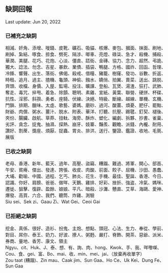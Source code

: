 ## 缺詞回報

Last update: Jun 20, 2022

### 已補充之缺詞

相減、奸角、添增、嘥錢、皮靴、礦石、吸貓、核爆、麥包、摑面、抹面、刷地、刷掉、紮結、啄食、掠食、劈死、隔涉、唧車、亮燈、碌柒、急才、殺機、捕殺、華潤、美腿、花巧、花炮、心淡、僵直、踎街、金磚、協力、念力、超然、弔詭、獨大、諗法、勿念、吉星、暴飲、業債、插袋、鴨腿、方格、國祚、回函、哲理、冷鋒、響聲、出生、落街、佛偈、殺戒、借糧、豬籠、樹窿、發功、谷數、折返、時租、追月、過主、揸機、龜頭、神偷、鏹水、嬌俏、拍翼、賣菜、送出、跳脱、齊頭、收檔、身價、入屋、監場、投注、曠課、登船、瓦煲、湯渣、狂打、武肺、奪走、毒咒、捽甩、着急、除顫、聰明、素雞、宣紙、黃葉、聯營、硬拼、杯碟、抗性、淫邪、斜孭、勇者、座騎、伏線、決絕、特級、斷線、越線、單機、玄機、門鎖、排期、臘味、太虛、歌藝、婆媽、磨砂、過河、酸薑、煩憂、肥仔、罷黜、財爺、肉償、粥水、薑汁、脱水、附表、華洋、打聽、抗壓、踢毽、釘契、褪後、夾份、腸臟、啟航、草莽、扭軚、海旁、酥炸、塑化、編劇、拆夥、抄書、雀巢、劣評、貪念、捉鬼、抽濕、探熱、崩牙、妓寨、豔羨、觀瞻、派錢、內櫳、耐用、讚好、割蓆、獎座、煩厭、捉蟲、胃炎、排洪、送行、鑒證、鑑證、收地、毛氈、展版

### 已收之缺詞

老母、香港、新年、藍天、過年、高壓、盜竊、糟蹋、難過、將軍、開心、部首、午安、貧瘠、傑出、發達、誇張、收皮、肉酸、前面、餃子、屈機、沙田、愚蠢、大埔、勸喻、中國、過程、乞丐、肺炎、花生、手機、最佳、聖誕、香港、今日、認識、你好、肩膀、爸爸、做咩、天鵝、雞排、好彩、挫折、強盗、冷氣、媽咪、遷徙、狙擊、復辟、盈餘、娘娘、平凡、暗殺、沙灘、戇直、艾草、海鷗、愛神、爆發、高買、六合、我們、聽筒、炸雞、測驗\
Siu sei、Sek zi、Gaau Zi、Wat Gei、Ceoi Gai

### 已拒絕之缺詞

挖金、真係、很好、造衫、扮鬼、主炮、想點、頭冠、心法、生力、奉從、學前、對目、屌你、泰王、奶力、好波、撩人、粥麪、嚴打、脊飾、開茶、惡爺、派米、券商、量地、香芳、康文、領主\
Ngyu、cit、Huk、J、泰、想、有、詢、肉、hong、Kwok、手、我、咩嚟㗎、Cou、食、gei、富、Bo、mai、收、min、mei、jai、（放棄再收單字）\
Zou taat (糟蹋)、Zin mau、Caak jim、Sun Gaa、Ho Ce、Uk Kei、Dung Fe、Sun Gaa